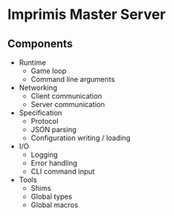 # Imprimis Master Server

## Components

* Runtime
  * Game loop
  * Command line arguments
* Networking
  * Client communication
  * Server communication
* Specification
  * Protocol
  * JSON parsing
  * Configuration writing / loading
* I/O
  * Logging
  * Error handling
  * CLI command input
* Tools
  * Shims
  * Global types
  * Global macros